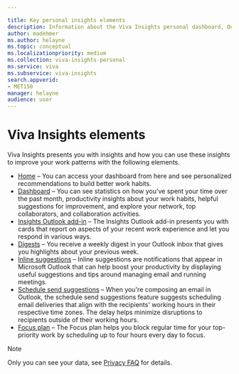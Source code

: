```yaml
---

title: Key personal insights elements
description: Information about the Viva Insights personal dashboard, Outlook add-in, digests, and inline suggestions in Outlook
author: madehmer
ms.author: helayne
ms.topic: conceptual
ms.localizationpriority: medium 
ms.collection: viva-insights-personal 
ms.service: viva 
ms.subservice: viva-insights 
search.appverid: 
- MET150 
manager: helayne
audience: user
---
```


# Viva Insights elements

Viva Insights presents you with insights and how you can use these insights to improve your work patterns with the following elements.

* [Home](home-web.md) &ndash; You can access your dashboard from here and see personalized recommendations  to build better work habits.
* [Dashboard](dashboard-2.md) &ndash; You can see statistics on how you've spent your time over the past month, productivity insights about your work habits, helpful suggestions for improvement, and explore your network, top collaborators, and collaboration activities.
* [Insights Outlook add-in](add-in.md) &ndash; The Insights Outlook add-in presents you with cards that report on aspects of your recent work experience and let you respond in various ways.
* [Digests](email-digests-3.md) &ndash; You receive a weekly digest in your Outlook inbox that gives you highlights about your previous week.
* [Inline suggestions](mya-notifications.md) &ndash; Inline suggestions are notifications that appear in Microsoft Outlook that can help boost your productivity by displaying useful suggestions and tips around managing email and running meetings.
* [Schedule send suggestions](delay-delivery.md) &ndash; When you're composing an email in Outlook, the schedule send suggestions feature suggests scheduling email deliveries that align with the recipients' working hours in their respective time zones. The delay helps minimize disruptions to recipients outside of their working hours.
* [Focus plan](focus-plan.md) &ndash; The Focus plan helps you block regular time for your top-priority work by scheduling up to four hours every day to focus.

>[!Note]
>Only you can see your data, see [Privacy FAQ](../overview/mya-faq.md#privacy) for details.
